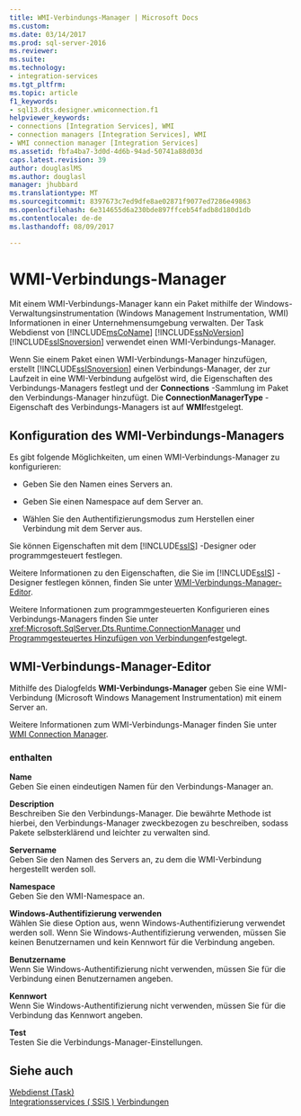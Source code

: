 ```yaml
---
title: WMI-Verbindungs-Manager | Microsoft Docs
ms.custom: 
ms.date: 03/14/2017
ms.prod: sql-server-2016
ms.reviewer: 
ms.suite: 
ms.technology:
- integration-services
ms.tgt_pltfrm: 
ms.topic: article
f1_keywords:
- sql13.dts.designer.wmiconnection.f1
helpviewer_keywords:
- connections [Integration Services], WMI
- connection managers [Integration Services], WMI
- WMI connection manager [Integration Services]
ms.assetid: fbfa4ba7-3d0d-4d6b-94ad-50741a88d03d
caps.latest.revision: 39
author: douglaslMS
ms.author: douglasl
manager: jhubbard
ms.translationtype: MT
ms.sourcegitcommit: 8397673c7ed9dfe8ae02871f9077ed7286e49863
ms.openlocfilehash: 6e314655d6a230bde897ffceb54fadb8d180d1db
ms.contentlocale: de-de
ms.lasthandoff: 08/09/2017

---
```

# <a name="wmi-connection-manager"></a>WMI-Verbindungs-Manager
  Mit einem WMI-Verbindungs-Manager kann ein Paket mithilfe der Windows-Verwaltungsinstrumentation (Windows Management Instrumentation, WMI) Informationen in einer Unternehmensumgebung verwalten. Der Task Webdienst von [!INCLUDE[msCoName](../../includes/msconame-md.md)] [!INCLUDE[ssNoVersion](../../includes/ssnoversion-md.md)] [!INCLUDE[ssISnoversion](../../includes/ssisnoversion-md.md)] verwendet einen WMI-Verbindungs-Manager.  
  
 Wenn Sie einem Paket einen WMI-Verbindungs-Manager hinzufügen, erstellt [!INCLUDE[ssISnoversion](../../includes/ssisnoversion-md.md)] einen Verbindungs-Manager, der zur Laufzeit in eine WMI-Verbindung aufgelöst wird, die Eigenschaften des Verbindungs-Managers festlegt und der **Connections** -Sammlung im Paket den Verbindungs-Manager hinzufügt. Die **ConnectionManagerType** -Eigenschaft des Verbindungs-Managers ist auf **WMI**festgelegt.  
  
## <a name="configuration-of-the-wmi-connection-manager"></a>Konfiguration des WMI-Verbindungs-Managers  
 Es gibt folgende Möglichkeiten, um einen WMI-Verbindungs-Manager zu konfigurieren:  
  
-   Geben Sie den Namen eines Servers an.  
  
-   Geben Sie einen Namespace auf dem Server an.  
  
-   Wählen Sie den Authentifizierungsmodus zum Herstellen einer Verbindung mit dem Server aus.  
  
 Sie können Eigenschaften mit dem [!INCLUDE[ssIS](../../includes/ssis-md.md)] -Designer oder programmgesteuert festlegen.  
  
 Weitere Informationen zu den Eigenschaften, die Sie im [!INCLUDE[ssIS](../../includes/ssis-md.md)] -Designer festlegen können, finden Sie unter [WMI-Verbindungs-Manager-Editor](../../integration-services/connection-manager/wmi-connection-manager-editor.md).  
  
 Weitere Informationen zum programmgesteuerten Konfigurieren eines Verbindungs-Managers finden Sie unter <xref:Microsoft.SqlServer.Dts.Runtime.ConnectionManager> und [Programmgesteuertes Hinzufügen von Verbindungen](../../integration-services/building-packages-programmatically/adding-connections-programmatically.md)festgelegt.  
  
## <a name="wmi-connection-manager-editor"></a>WMI-Verbindungs-Manager-Editor
  Mithilfe des Dialogfelds **WMI-Verbindungs-Manager** geben Sie eine WMI-Verbindung (Microsoft Windows Management Instrumentation) mit einem Server an.  
  
 Weitere Informationen zum WMI-Verbindungs-Manager finden Sie unter [WMI Connection Manager](../../integration-services/connection-manager/wmi-connection-manager.md).  
  
### <a name="options"></a>enthalten  
 **Name**  
 Geben Sie einen eindeutigen Namen für den Verbindungs-Manager an.  
  
 **Description**  
 Beschreiben Sie den Verbindungs-Manager. Die bewährte Methode ist hierbei, den Verbindungs-Manager zweckbezogen zu beschreiben, sodass Pakete selbsterklärend und leichter zu verwalten sind.  
  
 **Servername**  
 Geben Sie den Namen des Servers an, zu dem die WMI-Verbindung hergestellt werden soll.  
  
 **Namespace**  
 Geben Sie den WMI-Namespace an.  
  
 **Windows-Authentifizierung verwenden**  
 Wählen Sie diese Option aus, wenn Windows-Authentifizierung verwendet werden soll. Wenn Sie Windows-Authentifizierung verwenden, müssen Sie keinen Benutzernamen und kein Kennwort für die Verbindung angeben.  
  
 **Benutzername**  
 Wenn Sie Windows-Authentifizierung nicht verwenden, müssen Sie für die Verbindung einen Benutzernamen angeben.  
  
 **Kennwort**  
 Wenn Sie Windows-Authentifizierung nicht verwenden, müssen Sie für die Verbindung das Kennwort angeben.  
  
 **Test**  
 Testen Sie die Verbindungs-Manager-Einstellungen.  
  
## <a name="see-also"></a>Siehe auch  
 [Webdienst (Task)](../../integration-services/control-flow/web-service-task.md)   
 [Integrationsservices &#40; SSIS &#41; Verbindungen](../../integration-services/connection-manager/integration-services-ssis-connections.md)  

